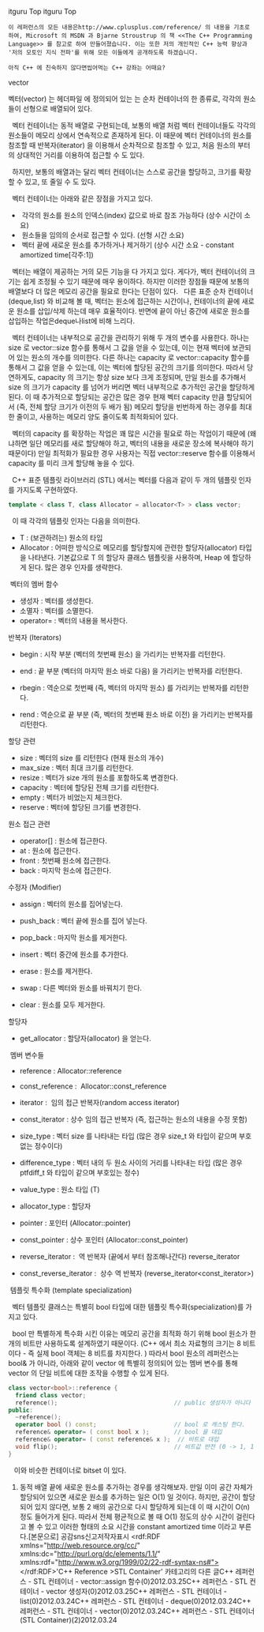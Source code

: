  itguru Top itguru Top

```warning
이 레퍼런스의 모든 내용은http://www.cplusplus.com/reference/ 의 내용을 기초로 하여, Microsoft 의 MSDN 과 Bjarne Stroustrup 의 책 <<The C++ Programming Language>> 를 참고로 하여 만들어졌습니다. 이는 또한 저의 개인적인 C++ 능력 향상과 '저의 모토인 지식 전파'를 위해 모든 이들에게 공개하도록 하겠습니다.
```

```info
아직 C++ 에 친숙하지 않다면씹어먹는 C++ 강좌는 어때요?
```

vector

벡터(vector) 는 헤더파일 <vector> 에 정의되어 있는 는 순차 컨테이너의 한 종류로, 각각의 원소들이 선형으로 배열되어 있다.

  벡터 컨테이너는 동적 배열로 구현되는데, 보통의 배열 처럼 벡터 컨테이너들도 각각의 원소들이 메모리 상에서 연속적으로 존재하게 된다. 이 때문에 벡터 컨테이너의 원소를 참조할 때 반복자(iterator) 을 이용해서 순차적으로 참조할 수 있고, 처음 원소의 부터의 상대적인 거리를 이용하여 접근할 수 도 있다.

  하지만, 보통의 배열과는 달리 벡터 컨테이너는 스스로 공간을 할당하고, 크기를 확장할 수 있고, 또 줄일 수 도 있다.

  벡터 컨테이너는 아래와 같은 장점을 가지고 있다.


*  각각의 원소를 원소의 인덱스(index) 값으로 바로 참조 가능하다 (상수 시간이 소요)
*  원소들을 임의의 순서로 접근할 수 있다. (선형 시간 소요)
*  벡터 끝에 새로운 원소를 추가하거나 제거하기 (상수 시간 소요 - constant amortized time[각주:1])




  벡터는 배열이 제공하는 거의 모든 기능을 다 가지고 있다. 게다가, 벡터 컨테이너의 크기는 쉽게 조정될 수 있기 때문에 매우 용이하다. 하지만 이러한 장점들 때문에 보통의 배열보다 더 많은 메모리 공간을 필요로 한다는 단점이 있다.
  다른 표준 순차 컨테이너 (deque,list) 와 비교해 볼 때, 벡터는 원소에 접근하는 시간이나, 컨테이너의 끝에 새로운 원소를 삽입/삭제 하는데 매우 효율적이다. 반면에 끝이 아닌 중간에 새로운 원소를 삽입하는 작업은deque나list에 비해 느리다.

  벡터 컨테이너는 내부적으로 공간을 관리하기 위해 두 개의 변수를 사용한다. 하나는 size 로 vector::size 함수를 통해서 그 값을 얻을 수 있는데, 이는 현재 벡터에 보관되어 있는 원소의 개수를 의미한다. 다른 하나는 capacity 로 vector::capacity 함수를 통해서 그 값을 얻을 수 있는데, 이는 벡터에 할당된 공간의 크기를 의미한다. 따라서 당연하게도, capacity 의 크기는 항상 size 보다 크게 조정되며, 만일 원소를 추가해서 size 의 크기가 capacity 를 넘어가 버리면 벡터 내부적으로 추가적인 공간을 할당하게 된다. 이 때 추가적으로 할당되는 공간은 많은 경우 현재 벡터 capacity 만큼 할당되어서 (즉, 전체 할당 크기가 이전의 두 배가 됨) 메모리 할당을 빈번하게 하는 경우를 최대한 줄이고, 사용하는 메모리 양도 줄이도록 최적화되어 있다.

  벡터의 capacity 를 확장하는 작업은 꽤 많은 시간을 필요로 하는 작업이기 때문에 (왜냐하면 일단 메모리를 새로 할당해야 하고, 벡터의 내용을 새로운 장소에 복사해야 하기 때문이다) 만일 최적화가 필요한 경우 사용자는 직접 vector::reserve 함수를 이용해서 capacity 를 미리 크게 할당해 놓을 수 있다.

  C++ 표준 템플릿 라이브러리 (STL) 에서는 벡터를 다음과 같이 두 개의 템플릿 인자를 가지도록 구현하였다.

```cpp
template < class T, class Allocator = allocator<T> > class vector;
```


  이 때 각각의 템플릿 인자는 다음을 의미한다.

* T : (보관하려는) 원소의 타입
* Allocator : 어떠한 방식으로 메모리를 할당할지에 관련한 할당자(allocator) 타입을 나타낸다. 기본값으로 T 의 할당자 클래스 템플릿을 사용하며, Heap 에 할당하게 된다. 많은 경우 인자를 생략한다.


 벡터의 멤버 함수


* 생성자 : 벡터를 생성한다.
* 소멸자 : 벡터를 소멸한다.
* operator= : 벡터의 내용을 복사한다.


반복자 (Iterators)


* begin : 시작 부분 (벡터의 첫번째 원소) 을 가리키는 반복자를 리턴한다.

* end : 끝 부분 (벡터의 마지막 원소 바로 다음) 을 가리키는 반복자를 리턴한다.
* rbegin : 역순으로 첫번째 (즉, 벡터의 마지막 원소) 를 가리키는 반복자를 리턴한다.
* rend : 역순으로 끝 부분 (즉, 벡터의 첫번째 원소 바로 이전) 을 가리키는 반복자를 리턴한다.


할당 관련


* size : 벡터의 size 를 리턴한다 (현재 원소의 개수)
* max_size : 벡터 최대 크기를 리턴한다.
* resize : 벡터가 size 개의 원소를 포함하도록 변경한다.
* capacity : 벡터에 할당된 전체 크기를 리턴한다.
* empty : 벡터가 비었는지 체크한다.
* reserve : 벡터에 할당된 크기를 변경한다.


원소 접근 관련


* operator[] : 원소에 접근한다.
* at : 원소에 접근한다.
* front : 첫번째 원소에 접근한다.
* back : 마지막 원소에 접근한다.


수정자 (Modifier)


* assign : 벡터의 원소를 집어넣는다.
* push_back : 벡터 끝에 원소를 집어 넣는다.
* pop_back : 마지막 원소를 제거한다.
* insert : 벡터 중간에 원소를 추가한다.
* erase : 원소를 제거한다.
* swap : 다른 벡터와 원소를 바꿔치기 한다.

* clear : 원소를 모두 제거한다.


할당자


* get_allocator : 할당자(allocator) 을 얻는다.



 멤버 변수들


* reference : Allocator::reference

* const_reference :  Allocator::const_reference

* iterator :  임의 접근 반복자(random access iterator)



* const_iterator : 상수 임의 접근 반복자 (즉, 접근하는 원소의 내용을 수정 못함)



* size_type : 벡터 size 를 나타내는 타입 (많은 경우 size_t 와 타입이 같으며 부호없는 정수이다)



* difference_type : 벡터 내의 두 원소 사이의 거리를 나타내는 타입 (많은 경우 ptfdiff_t 와 타입이 같으며 부호있는 정수)




* value_type : 원소 타입 (T)
* allocator_type : 할당자
* pointer : 포인터 (Allocator::pointer)
* const_pointer : 상수 포인터 (Allocator::const_pointer)
* reverse_iterator :  역 반복자 (끝에서 부터 참조해나간다) reverse_iterator<iterator>
* const_reverse_iterator :  상수 역 반복자 (reverse_iterator<const_iterator>)


 템플릿 특수화 (template specialization)


  벡터 템플릿 클래스는 특별히 bool 타입에 대한 템플릿 특수화(specialization)를 가지고 있다.

  bool 만 특별하게 특수화 시킨 이유는 메모리 공간을 최적화 하기 위해 bool 원소가 한 개의 비트만 사용하도록 설계하였기 때문이다. (C++ 에서 최소 자료형의 크기는 8 비트 이다 - 즉 실제 bool 객체는 8 비트를 차지한다. ) 따라서 bool 원소의 레퍼런스는 bool& 가 아니라, 아래와 같이 vector<bool> 에 특별히 정의되어 있는 멤버 변수를 통해 vector<bool> 의 단일 비트에 대한 조작을 수행할 수 있게 된다.


```cpp
class vector<bool>::reference {
  friend class vector;
  reference();                                 // public 생성자가 아니다
public:
  ~reference();
  operator bool () const;                      // bool 로 캐스팅 한다.
  reference& operator= ( const bool x );       // bool 을 대입
  reference& operator= ( const reference& x );  // 비트로 대입
  void flip();                                 // 비트값 반전 (0 -> 1, 1 -> 0)
}
```


   이와 비슷한 컨테이너로 bitset 이 있다.



1. 동적 배열 끝에 새로운 원소를 추가하는 경우를 생각해보자. 만일 이미 공간 자체가 할당되어 있으면 새로운 원소를 추가하는 일은 O(1) 일 것이다. 하지만, 공간이 할당되어 있지 않다면, 보통 2 배의 공간으로 다시 할당하게 되는데 이 때 시간이 O(n) 정도 들어가게 된다. 따라서 전체 평균적으로 볼 때 O(1) 정도의 상수 시간이 걸린다고 볼 수 있고 이러한 형태의 소요 시간을 constant amortized time 이라고 부른다.[본문으로]
공감sns신고저작자표시	<rdf:RDF xmlns="http://web.resource.org/cc/" xmlns:dc="http://purl.org/dc/elements/1.1/" xmlns:rdf="http://www.w3.org/1999/02/22-rdf-syntax-ns#">		<Work rdf:about="">			<license rdf:resource="http://creativecommons.org/licenses/by-fr/2.0/kr/" />		</Work>		<License rdf:about="http://creativecommons.org/licenses/by-fr/">			<permits rdf:resource="http://web.resource.org/cc/Reproduction"/>			<permits rdf:resource="http://web.resource.org/cc/Distribution"/>			<requires rdf:resource="http://web.resource.org/cc/Notice"/>			<requires rdf:resource="http://web.resource.org/cc/Attribution"/>			<permits rdf:resource="http://web.resource.org/cc/DerivativeWorks"/>		</License>	</rdf:RDF>'C++ Reference >STL Container' 카테고리의 다른 글C++ 레퍼런스 - STL 컨테이너 - vector::assign 함수(0)2012.03.25C++ 레퍼런스 - STL 컨테이너 - vector 생성자(0)2012.03.25C++ 레퍼런스 - STL 컨테이너 - list(0)2012.03.24C++ 레퍼런스 - STL 컨테이너 - deque(0)2012.03.24C++ 레퍼런스 - STL 컨테이너 - vector(0)2012.03.24C++ 레퍼런스 - STL 컨테이너 (STL Container)(2)2012.03.24

